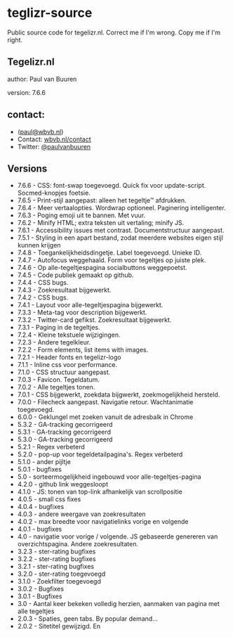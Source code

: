 # teglizr-source
Public source code for tegelizr.nl. 
Correct me if I'm wrong. Copy me if I'm right.

## Tegelizr.nl
author:    Paul van Buuren

version:  7.6.6 

## contact:                    
* ([paul@wbvb.nl](paul@wbvb.nl))
* Contact: [wbvb.nl/contact](https://wbvb.nl/contact/)
* Twitter: [@paulvanbuuren](https://twitter.com/paulvanbuuren/)

## Versions
* 7.6.6 - CSS: font-swap toegevoegd. Quick fix voor update-script. Socmed-knopjes foetsie.
* 7.6.5 - Print-stijl aangepast: alleen het tegeltje™ afdrukken.
* 7.6.4 - Meer vertaalopties. Wordwrap optioneel. Paginering intelligenter.
* 7.6.3 - Poging emoji uit te bannen. Met vuur.
* 7.6.2 - Minify HTML; extra teksten uit vertaling; minify JS.
* 7.6.1 - Accessibility issues met contrast. Documentstructuur aangepast.
* 7.5.1 - Styling in een apart bestand, zodat meerdere websites eigen stijl kunnen krijgen
* 7.4.8 - Toegankelijkheidsdingetje. Label toegevoegd. Unieke ID.
* 7.4.7 - Autofocus weggehaald. Form voor tegeltjes op juiste plek.
* 7.4.6 - Op alle-tegeltjespagina socialbuttons weggepoetst.
* 7.4.5 - Code publiek gemaakt op github.
* 7.4.4 - CSS bugs.
* 7.4.3 - Zoekresultaat bijgewerkt.
* 7.4.2 - CSS bugs.
* 7.4.1 - Layout voor alle-tegeltjespagina bijgewerkt.
* 7.3.3 - Meta-tag voor description bijgewerkt.
* 7.3.2 - Twitter-card gefikst. Zoekresultaat bijgewerkt.
* 7.3.1 - Paging in de tegeltjes.
* 7.2.4 - Kleine tekstuele wijzigingen.
* 7.2.3 - Andere tegelkleur.
* 7.2.2 - Form elements, list items with images.
* 7.2.1 - Header fonts en tegelizr-logo
* 7.1.1 - Inline css voor performance.
* 7.1.0 - CSS structuur aangepast.
* 7.0.3 - Favicon. Tegeldatum.
* 7.0.2 - Alle tegeltjes tonen.
* 7.0.1 - CSS bijgewerkt, zoekdata bijgwerkt, zoekmogelijkheid hersteld.
* 7.0.0 - Filecheck aangepast. Navigatie retour. Wachtanimatie toegevoegd.
* 6.0.0 - Geklungel met zoeken vanuit de adresbalk in Chrome
* 5.3.2 - GA-tracking gecorrigeerd
* 5.3.1 - GA-tracking gecorrigeerd
* 5.3.0 - GA-tracking gecorrigeerd
* 5.2.1 - Regex verbeterd
* 5.2.0 - pop-up voor tegeldetailpagina's. Regex verbeterd
* 5.1.0 - ander pijltje
* 5.0.1 - bugfixes
* 5.0 - sorteermogelijkheid ingebouwd voor alle-tegeltjes-pagina
* 4.2.0 - github link weggesloopt
* 4.1.0 - JS: tonen van top-link afhankelijk van scrollpositie
* 4.0.5 - small css fixes
* 4.0.4 - bugfixes
* 4.0.3 - andere weergave van zoekresultaten
* 4.0.2 - max breedte voor navigatielinks vorige en volgende
* 4.0.1 - bugfixes
* 4.0 - navigatie voor vorige / volgende. JS gebaseerde genereren van overzichtspagina. Andere zoekresultaten.
* 3.2.3 - ster-rating bugfixes 
* 3.2.2 - ster-rating bugfixes 
* 3.2.1 - ster-rating bugfixes 
* 3.2.0 - ster-rating toegevoegd 
* 3.1.0 - Zoekfilter toegevoegd
* 3.0.2 - Bugfixes
* 3.0.1 - Bugfixes
* 3.0 - Aantal keer bekeken volledig herzien, aanmaken van pagina met alle tegeltjes
* 2.0.3 - Spaties, geen tabs. By popular demand...
* 2.0.2 - Sitetitel gewijzigd. En <title> voor een tegel
* 2.0.1 - footer weer witte achtergrond gegeven
* 2.0 - complete herziening van de uitlijning in generate.php, bugfixes
* 1.11 - verwijzing naar Github toegevoegd in footer
* 1.10 - kleine stijlaanpassing voor soc-med-knoppen en cijfers toegevoegd aan eerste karakters in input
* 1.9 - @-teken toegevoegd aan toegestane tekens
* 1.8 - CSS correctie op footer links
* 1.7 - view counter toegevoegd
* 1.6 - = teken toegevoegd aan toegestane tekens
* 1.5 - redactiepagina toegevoegd; blokken in footer responsive
* 1.4 - blokken in footer naast elkaar
* 1.3 - mogelijk tonen van alle tegeltjes toegevoegd
* 1.2 - URL gecorrigeerd voor deelknoppen op default pagina
* 1.1 - File clean up
* 1.0 - First checkin

## Must do:
* in txt alleen relatieve URL voor thumb opslaan. Niet de volledige filename met serverfolder. 
* pagina voor alle tegeltjes bijwerken

## To do:
* Mogelijkheid een tegeltje te verwijderen als mislukt. Deze keuze direct na genereren
* Zoeken vanuit de adresbalk foutloos. Niet laten doorschieten naar genereren van een tegeltje
* ~~paging voor thumbnailoverzicht~~ Begin mee gemaakt. Dit nog doen verbeteren met javascript. En voor de alle-tegeltjespagina mogelijkheid om aantal tegels per pagina te kiezen. 
* paging voor ALLE tegeltjes-pagina?
* Zou het niet handiger zijn om een folder /tegeltjes/ te hebben?
* Vertaal de strings voor wordsofwisdomtile.com / tegelizr.nl
* mogelijkheid om breaks te gebruiken
* automatische compressie van de PNGs op de server
* RSS-feed aanmaken.
* sitemap laten genereren en submitten.
* Site kloonbaar maken voor bijvoorbeeld een HMD-plaatjesgenerator.
* Dynamic blur: meer tekst = minder blur.
